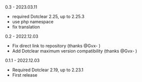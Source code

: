 0.3 - 2023.03.11
- required Dotclear 2.25, up to 2.25.3
- use php namespace
- fix translation

0.2 - 2022.12.03
- Fix direct link to repository (thanks @Gvx- )
- Add Dotclear maximum version compatibility (thanks @Gvx- )

0.1.1 - 2022.12.03
- Required Dotclear 2.19, up to 2.23.1
- First release
